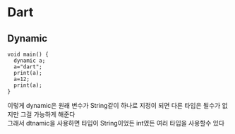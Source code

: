 # Dart
## Dynamic 
```
void main() {
  dynamic a;
  a="dart";
  print(a);
  a=12;
  print(a);
}
```
이렇게 dynamic은 원래 변수가 String같이 하나로 지정이 되면 다른 타입은 될수가 없지만 그걸 가능하게 해준다<br>
그래서 dtnamic을 사용하면 타입이 String이었든 int였든 여러 타입을 사용할수 있다

